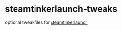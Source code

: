 # steamtinkerlaunch-tweaks
optional tweakfiles for [steamtinkerlaunch](https://github.com/frostworx/steamtinkerlaunch)
